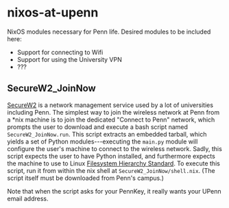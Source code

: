 # nixos-at-upenn

NixOS modules necessary for Penn life. Desired modules to be included here:

- Support for connecting to Wifi
- Support for using the University VPN
- ???

## SecureW2_JoinNow

[SecureW2](https://www.securew2.com/ "SecureW2 website") is a network
management service used by a lot of universities including Penn. The
simplest way to join the wireless network at Penn from a *nix machine
is to join the dedicated "Connect to Penn" network, which prompts the
user to download and execute a bash script named
`SecureW2_JoinNow.run`. This script extracts an embedded tarball,
which yields a set of Python modules---executing the `main.py` module
will configure the user's machine to connect to the wireless network.
Sadly, this script expects the user to have Python installed, and
furthermore expects the machine to use to Linux [Filesystem Hierarchy
Standard](https://refspecs.linuxfoundation.org/FHS_3.0/fhs/index.html). To
execute this script, run it from within the nix shell at
`SecureW2_JoinNow/shell.nix`. (The script itself must be downloaded
from Penn's campus.)

Note that when the script asks for your PennKey, it really wants your UPenn email address.
